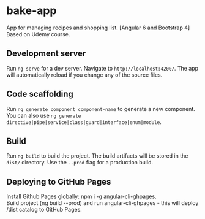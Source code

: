 # bake-app
App for managing recipes and shopping list. [Angular 6 and Bootstrap 4] <br/>
Based on Udemy course.

## Development server

Run `ng serve` for a dev server. Navigate to `http://localhost:4200/`. The app will automatically reload if you change any of the source files.

## Code scaffolding

Run `ng generate component component-name` to generate a new component. You can also use `ng generate directive|pipe|service|class|guard|interface|enum|module`.

## Build

Run `ng build` to build the project. The build artifacts will be stored in the `dist/` directory. Use the `--prod` flag for a production build.

## Deploying to GitHub Pages

Install Github Pages globally: npm i -g angular-cli-ghpages. <br/>
Build project (ng build --prod) and run angular-cli-ghpages - this will deploy /dist catalog to GitHub Pages.

